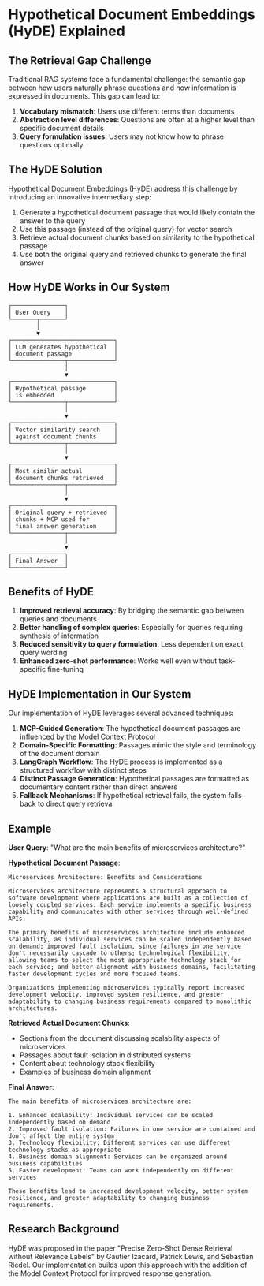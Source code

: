 # Hypothetical Document Embeddings (HyDE) Explained

## The Retrieval Gap Challenge

Traditional RAG systems face a fundamental challenge: the semantic gap between how users naturally phrase questions and how information is expressed in documents. This gap can lead to:

1. **Vocabulary mismatch**: Users use different terms than documents
2. **Abstraction level differences**: Questions are often at a higher level than specific document details
3. **Query formulation issues**: Users may not know how to phrase questions optimally

## The HyDE Solution

Hypothetical Document Embeddings (HyDE) address this challenge by introducing an innovative intermediary step:

1. Generate a hypothetical document passage that would likely contain the answer to the query
2. Use this passage (instead of the original query) for vector search
3. Retrieve actual document chunks based on similarity to the hypothetical passage
4. Use both the original query and retrieved chunks to generate the final answer

## How HyDE Works in Our System

```
┌───────────────┐
│ User Query    │
└───────┬───────┘
        │
        ▼
┌─────────────────────────────┐
│ LLM generates hypothetical  │
│ document passage            │
└───────────────┬─────────────┘
                │
                ▼
┌─────────────────────────────┐
│ Hypothetical passage        │
│ is embedded                 │
└───────────────┬─────────────┘
                │
                ▼
┌─────────────────────────────┐
│ Vector similarity search    │
│ against document chunks     │
└───────────────┬─────────────┘
                │
                ▼
┌─────────────────────────────┐
│ Most similar actual         │
│ document chunks retrieved   │
└───────────────┬─────────────┘
                │
                ▼
┌─────────────────────────────┐
│ Original query + retrieved  │
│ chunks + MCP used for       │
│ final answer generation     │
└───────────────┬─────────────┘
                │
                ▼
┌───────────────┐
│ Final Answer  │
└───────────────┘
```

## Benefits of HyDE

1. **Improved retrieval accuracy**: By bridging the semantic gap between queries and documents
2. **Better handling of complex queries**: Especially for queries requiring synthesis of information
3. **Reduced sensitivity to query formulation**: Less dependent on exact query wording
4. **Enhanced zero-shot performance**: Works well even without task-specific fine-tuning

## HyDE Implementation in Our System

Our implementation of HyDE leverages several advanced techniques:

1. **MCP-Guided Generation**: The hypothetical document passages are influenced by the Model Context Protocol
2. **Domain-Specific Formatting**: Passages mimic the style and terminology of the document domain
3. **LangGraph Workflow**: The HyDE process is implemented as a structured workflow with distinct steps
4. **Distinct Passage Generation**: Hypothetical passages are formatted as documentary content rather than direct answers
5. **Fallback Mechanisms**: If hypothetical retrieval fails, the system falls back to direct query retrieval

## Example

**User Query**: "What are the main benefits of microservices architecture?"

**Hypothetical Document Passage**:
```
Microservices Architecture: Benefits and Considerations

Microservices architecture represents a structural approach to software development where applications are built as a collection of loosely coupled services. Each service implements a specific business capability and communicates with other services through well-defined APIs.

The primary benefits of microservices architecture include enhanced scalability, as individual services can be scaled independently based on demand; improved fault isolation, since failures in one service don't necessarily cascade to others; technological flexibility, allowing teams to select the most appropriate technology stack for each service; and better alignment with business domains, facilitating faster development cycles and more focused teams.

Organizations implementing microservices typically report increased development velocity, improved system resilience, and greater adaptability to changing business requirements compared to monolithic architectures.
```

**Retrieved Actual Document Chunks**: 
- Sections from the document discussing scalability aspects of microservices
- Passages about fault isolation in distributed systems
- Content about technology stack flexibility
- Examples of business domain alignment

**Final Answer**:
```
The main benefits of microservices architecture are:

1. Enhanced scalability: Individual services can be scaled independently based on demand
2. Improved fault isolation: Failures in one service are contained and don't affect the entire system
3. Technology flexibility: Different services can use different technology stacks as appropriate
4. Business domain alignment: Services can be organized around business capabilities
5. Faster development: Teams can work independently on different services

These benefits lead to increased development velocity, better system resilience, and greater adaptability to changing business requirements.
```

## Research Background

HyDE was proposed in the paper "Precise Zero-Shot Dense Retrieval without Relevance Labels" by Gautier Izacard, Patrick Lewis, and Sebastian Riedel. Our implementation builds upon this approach with the addition of the Model Context Protocol for improved response generation. 